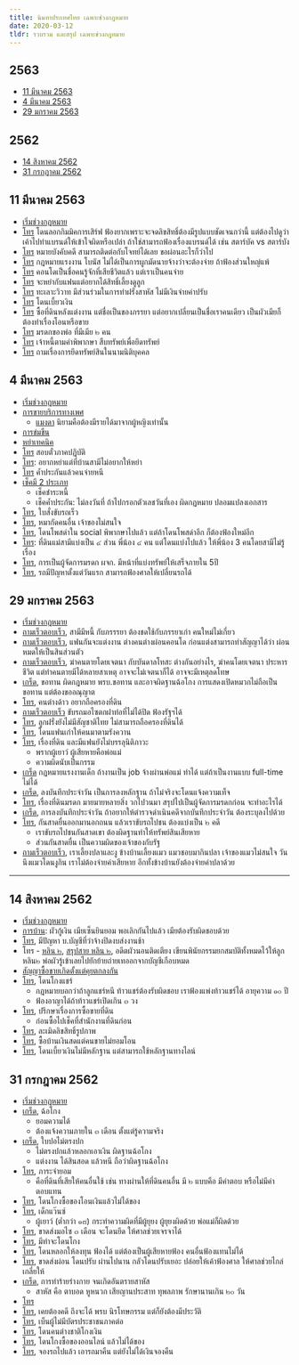 ```yaml
---
title: นินทาประเทศไทย เฉพาะช่วงกฎหมาย
date: 2020-03-12
tldr: รวบรวม และสรุป เฉพาะช่วงกฎหมาย
---
```


## 2563

- [11 มีนาคม 2563](#11-มีนาคม-2563)
- [4 มีนาคม 2563](#4-มีนาคม-2563)
- [29 มกราคม 2563](#29-มกราคม-2563)

## 2562

- [14 สิงหาคม 2562](#14-สิงหาคม-2562)
- [31 กรกฎาคม 2562](#31-กรกฎาคม-2562)

## 11 มีนาคม 2563

- [เริ่มช่วงกฎหมาย](https://youtu.be/GoTrKo0-yQo?t=6823)
- [โทร](https://youtu.be/GoTrKo0-yQo?t=7155) โดนลอกกิมมิคการเสิร์ฟ ฟ้องยากเพราะจะจดลิขสิทธิ์ต้องมีรูปแบบชัดเจนกว่านี้ แต่ต้องไปดูว่าเค้าไปทำแบรนด์ให้เข้าใจผิดหรือเปล่า ถ้าใช่สามารถฟ้องเรื่องแบรนด์ได้ เช่น สตาร์บัค vs สตาร์บัง
- [โทร](https://youtu.be/GoTrKo0-yQo?t=7586) หมายบังคับคดี สามารถติดต่อกับโจทย์ได้เลย ขอผ่อนอะไรก็ว่าไป
- [โทร](https://youtu.be/GoTrKo0-yQo?t=7918) กฎหมายแรงงาน โบนัส ไม่ได้เป็นการผูกมัดนายจ้างว่าจะต้องจ่าย ถ้าฟ้องส่วนใหญ่แพ้
- [โทร](https://youtu.be/GoTrKo0-yQo?t=8158) คอนโดเป็นชื่อคนรู้จักที่เสียชีวิตแล้ว แต่เราเป็นคนจ่าย
- [โทร](https://youtu.be/GoTrKo0-yQo?t=8520) จะหย่ากับแฟนแต่อยากได้สิทธิ์เลี้ยงดูลูก
- [โทร](https://youtu.be/GoTrKo0-yQo?t=9033) ทะเลาะวิวาท มีส่วนร่วมในการทำฝรั่งสาหัส ไม่มีเงินจ่ายค่าปรับ
- [โทร](https://youtu.be/GoTrKo0-yQo?t=10663) โดนเบี้ยวเงิน
- [โทร](https://youtu.be/GoTrKo0-yQo?t=11021) ซื้อที่ดินหลังแต่งงาน แต่ชื่อเป็นของภรรยา แต่อยากเปลี่ยนเป็นชื่อเราคนเดียว เป็นผัวเมียก็ต้องทำเรื่องโอนหรือขาย
- [โทร](https://youtu.be/GoTrKo0-yQo?t=11634) มรดกของพ่อ ที่มีเมีย ๒ คน
- [โทร](https://youtu.be/GoTrKo0-yQo?t=12299) เจ้าหนี้ตามคำพิพากษา สืบทรัพย์เพื่อยึดทรัพย์
- [โทร](https://youtu.be/GoTrKo0-yQo?t=12814) ถามเรื่องการยึดทรัพย์สินในนามนิติบุคคล

## 4 มีนาคม 2563

- [เริ่มช่วงกฎหมาย](https://youtu.be/N1TnwzhtyZk?t=6342)
- [การขายบริการทางเพศ](https://youtu.be/N1TnwzhtyZk?t=6556)
  - [แมงดา](https://youtu.be/N1TnwzhtyZk?t=6695) นิยามคือต้องมีรายได้มาจากผู้หญิงเท่านั้น
- [การข่มขืน](https://youtu.be/N1TnwzhtyZk?t=6888)
- [หย่าเทคนิค](https://youtu.be/N1TnwzhtyZk?t=7267)
- [โทร](https://youtu.be/N1TnwzhtyZk?t=7387) สอบตั๋วภาคปฏิบัติ
- [โทร](https://youtu.be/N1TnwzhtyZk?t=7796): อยากหย่าแต่ที่บ้านสามีไม่อยากให้หย่า
- [โทร](https://youtu.be/N1TnwzhtyZk?t=8508) ค้ำประกันแล้วคนจ่ายหนี
- [เช็คมี 2 ประเภท](https://youtu.be/N1TnwzhtyZk?t=9132)
  - เช็คชำระหนี้
  - เช็คค้ำประกัน: ไม่ลงวันที่ ถ้าไปกรอกตัวเลชวันที่เอง ผิดกฏหมาย ปลอมแปลงเอกสาร
- [โทร](https://youtu.be/N1TnwzhtyZk?t=9324), ใบสั่งขับรถเร็ว
- [โทร](https://youtu.be/N1TnwzhtyZk?t=10632), หมากัดคนอื่น เจ้าของไม่สนใจ
- [โทร](https://youtu.be/N1TnwzhtyZk?t=11276), โดนโพสด่าใน social พิพากษาไปแล้ว แต่ถ้าโดนโพสด่าอีก ก็ต้องฟ้องใหม่อีก
- [โทร](https://youtu.be/N1TnwzhtyZk?t=11688): ที่ดินแม่สามีแบ่งเป็น ๔ ส่วน พี่น้อง ๔ คน แต่โดนแบ่งไปแล้ว ให้พี่น้อง 3 คนโดยสามีไม่รู้เรื่อง
- [โทร](https://youtu.be/N1TnwzhtyZk?t=12488), การเป็นผู้จัดการมรดก ผจก. มีหน้าที่แบ่งทรัพย์ให้เสร็จภายใน 5ปี
- [โทร](https://youtu.be/N1TnwzhtyZk?t=12906), รถมีปัญหาตั้งแต่วันแรก สามารถฟ้องศาลให้เปลี่ยนรถได้

## 29 มกราคม 2563

- [เริ่มช่วงกฎหมาย](https://youtu.be/kP_YunXAQtk?t=6638)
- [ถามเร็วตอบเร็ว](https://youtu.be/kP_YunXAQtk?t=7092), สามีมีหนี้ กับภรรรยา ต้องชดใช้กับภรรยาเก่า คนใหม่ไม่เกี่ยว
- [ถามเร็วตอบเร็ว](https://youtu.be/kP_YunXAQtk?t=7114), แฟนกันจะแต่งงาน ต่างคนต่างผ่อนคอนโด ก่อนแต่งสามารถทำสัญญาได้ว่า ผ่อนหมดให้เป็นสินส่วนตัว
- [ถามเร็วตอบเร็ว](https://youtu.be/kP_YunXAQtk?t=7146), ฆ่าคนตายโดยเจตนา กับบันดาลโทสะ ต่างกันอย่างไร, ฆ่าคนโดยเจตนา ประหารชีวิต แต่ทำคนตายมีได้หลายสาเหตุ อาจจะไม่เจตนาก็ได้ อาจจะมีเหตุลดโทษ
- [เกร็ด](https://youtu.be/kP_YunXAQtk?t=7255), ขอทาน ผิดกฎหมาย พรบ.ขอทาน และอาจผิดฐานฉ้อโกง การแสดงเปิดหมวกไม่ถือเป็นขอทาน แต่ต้องขออณุญาต
- [โทร](https://youtu.be/kP_YunXAQtk?t=8090), คนต่างด้าว อยากถือครองที่ดิน
- [ถามเร็วตอบเร็ว](https://youtu.be/kP_YunXAQtk?t=8480) ขับรถมอไซตกฝาท่อที่ไม่ได้ปิด ฟ้องรัฐฯได้
- [โทร](https://youtu.be/kP_YunXAQtk?t=8573), ลูกฝรั่งยังไม่มีสัญชาติไทย ไม่สามารถถือครองที่ดินได้
- [โทร](https://youtu.be/kP_YunXAQtk?t=8882), โดนแฟนเก่าให้คนมาตามรังควาน
- [โทร](https://youtu.be/kP_YunXAQtk?t=10281), เรื่องที่ดิน และมีแฟนยังไม่บรรลุนิติภาวะ
  - พรากผู้เยาว์ ผู้เสียหายคือพ่อแม่
  - ความผิดนับเป็นกรรม
- [เกร็ด](https://youtu.be/kP_YunXAQtk?t=11167) กฎหมายแรงงานเด็ก ถ้างานเป็น job จ้างผ่านพ่อแม่ ทำได้ แต่ถ้าเป็นงานแบบ full-time ไม่ได้
- [เกร็ด](https://youtu.be/kP_YunXAQtk?t=11213), ลงบันทึกประจำวัน เป็นการลงหลักฐาน ถ้าไม่จริงจะโดนแจ้งความเท็จ
- [โทร](https://youtu.be/kP_YunXAQtk?t=11251), เรื่องที่ดินมรดก มายมายหลายสิ่ง วกไปวนมา สรุปไปเป็นผู้จัดการมรดกก่อน จะทำอะไรได้
- [เกร็ด](https://youtu.be/kP_YunXAQtk?t=12225), การลงบันทึกประจำวัน ถ้าอยากให้ตำรวจดำเนินคดีจากบันทึกประจำวัน ต้องระบุลงไปด้วย
- [โทร](https://youtu.be/kP_YunXAQtk?t=12496), กันสาดยื่นออกมานอกถนน แล้วเราขับรถไปชน ต้องแบ่งเป็น ๒ คดี
  - เราขับรถไปชนกันสาดเขา ต้องผิดฐานทำให้ทรัพย์สินเสียหาย
  - ส่วนกันสาดยื่น เป็นความผิดของเจ้าของกับรัฐ
- [ถามเร็วตอบเร็ว](https://youtu.be/kP_YunXAQtk?t=12813), เราเลี้ยงปลาและงู ข้างบ้านเลี้ยงแมว แมวชอบมากินปลา เจ้าของแมวไม่สนใจ วันนึงแมวโดนงูกิน เราไม่ต้องจ่ายค่าเสียหาย อีกทั้งข้างบ้านยังต้องจ่ายค่าปลาด้วย

---

## 14 สิงหาคม 2562

- [เริ่มช่วงกฎหมาย](https://youtu.be/a_-fFa6tpP4?t=6962)
- [การบ้าน](https://youtu.be/a_-fFa6tpP4?t=7397): ผัวกู้เงิน เมียเซ็นยินยอม พอเลิกกันไปแล้ว เมียต้องรับผิดชอบด้วย
- [โทร](https://youtu.be/a_-fFa6tpP4?t=8203), มีปัญหา บ.บัญชีที่ว่าจ้างปิดงบส่งงานช้า
- โทร - [หลิน ๒](https://youtu.be/a_-fFa6tpP4?t=8901), [สรุปสาย หลิน ๒](https://youtu.be/a_-fFa6tpP4?t=10138), อดีตผัวนอนติดเตียง เขียนพินัยกรรมยกสมบัติทั้งหมดไว้ให้ลูกหลิน๒ พ่อผัวรู้เข้าเลยไปยักย้ายถ่ายเทออกจากบัญชีเกือบหมด
- [สัญญาซื้อขายเกิดตั้งแต่คุยตกลงกัน](https://youtu.be/a_-fFa6tpP4?t=10367)
- [โทร](https://youtu.be/a_-fFa6tpP4?t=10844), โดนโกงแชร์
  - กฎหมายบอกว่าถ้าลูกแชร์หนี ท้าวแชร์ต้องรับผิดชอบ เราฟ้องแพ่งท้าวแชร์ได้ อายุความ ๑๐ ปี
  - ฟ้องอาญาได้ถ้าท้าวแชร์เปิดเกิน ๓ วง
- [โทร](https://youtu.be/a_-fFa6tpP4?t=11484), ปรึกษาเรื่องการซื้อขายที่ดิน
  - ก่อนซื้อไปเช็คที่สำนักงานที่ดินก่อน
- [โทร](https://youtu.be/a_-fFa6tpP4?t=11915), ละเมิดลิขสิทธิ์รูปภาพ
- [โทร](https://youtu.be/a_-fFa6tpP4?t=12434), ซื้อบ้านเงินสดแต่คนขายไม่ยอมโอน
- [โทร](https://youtu.be/a_-fFa6tpP4?t=13107), โดนเบี้ยวเงินไม่มีหลักฐาน แต่สามารถใช้หลักฐานทางไลน์

## 31 กรกฎาคม 2562

- [เริ่มช่วงกฎหมาย](https://youtu.be/OQW9Bpfi_Xw?t=6609)
- [เกร็ด](https://youtu.be/OQW9Bpfi_Xw?t=6845), ฉ้อโกง
  - ยอมความได้
  - ต้องแจ้งความภายใน ๓ เดือน ตั้งแต่รู้ความจริง
- [เกร็ด](https://youtu.be/OQW9Bpfi_Xw?t=7161), ใบปอไม่ตรงปก
  - ไม่ตรงปกแล้วหลอกเอาเงิน ผิดฐานฉ้อโกง
  - แต่งงาน ได้สินสอด แล้วหนี ถือว่าผิดฐานฉ้อโกง
- [โทร](https://youtu.be/OQW9Bpfi_Xw?t=7572), ภาระจำยอม
  - คือที่ดินที่เสียให้คนอื่นใช้ เช่น ทางผ่านให้ที่ดินคนอื่น มี ๒ แบบคือ มีค่าตอบ หรือไม่มีค่าตอบแทน
- [โทร](https://youtu.be/OQW9Bpfi_Xw?t=7919), โดนโกงซื้อของโอนเงินแล้วไม่ได้ของ
- [โทร](https://youtu.be/OQW9Bpfi_Xw?t=8139), เด็กแว๊นซ์
  - ผู้เยาว์ (ต่ำกว่า ๑๘) กระทำความผิดที่มีผู้ยุยง ผู้ยุยงผิดด้วย พ่อแม่ก็ผิดด้วย
- [โทร](https://youtu.be/OQW9Bpfi_Xw?t=8313), ขาดส่งมอไซ ๓ เดือน จะโดนยึด ให้ศาลช่วยเจรจาได้
- [โทร](https://youtu.be/OQW9Bpfi_Xw?t=8542), มีท่าจะโดนโกง
- [โทร](https://youtu.be/OQW9Bpfi_Xw?t=8957), โดนหลอกให้ลงทุน ฟ้องได้ แต่ต้องเป็นผู้เสียหายฟ้อง คนอื่นฟ้องแทนไม่ได้
- [โทร](https://youtu.be/OQW9Bpfi_Xw?t=9293), ขาดส่งผ่อน โดนปรับ ผ่านไปนาน กลัวโดนปรับเยอะ ปล่อยให้เค้าฟ้องศาล ให้ศาลช่วยไกล่เกลี่ยให้
- [เกร็ด](https://youtu.be/OQW9Bpfi_Xw?t=10299), การทำร้ายร่างกาย จนเกิดอันตรายสาหัส
  - สาหัส คือ ตาบอด หูหนวก เสียญานประสาท ทุพลภาพ รักษานานเกิน ๒๐ วัน
- [โทร](https://youtu.be/OQW9Bpfi_Xw?t=10500)
- [โทร](https://youtu.be/OQW9Bpfi_Xw?t=10772), เคยต้องคดี ถึงจะได้ พรบ นิรโทษกรรม แต่ก็ยังต้องมีประวัติ
- [โทร](https://youtu.be/OQW9Bpfi_Xw?t=11083), เบ็นผู้ไม่มีบัตรประชาชนภาคต่อ
- [โทร](https://youtu.be/OQW9Bpfi_Xw?t=11983), โดนคนต่างชาติโกงเงิน
- [โทร](https://youtu.be/OQW9Bpfi_Xw?t=12378), โดนโกงซื้อของออนไลน์ แล้วไม่ได้ของ
- [โทร](https://youtu.be/OQW9Bpfi_Xw?t=12742), จองรถไปแล้ว เอารถมาคืน แต่ยังไม่ได้เงินจองคืน
